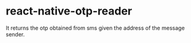 # react-native-otp-reader
It returns the otp obtained from sms given the address of the message sender.
